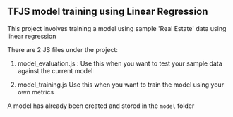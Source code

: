 ## TFJS model training using Linear Regression

This project involves training a model using sample 'Real Estate' data using linear regression

There are 2 JS files under the project:
  1. model_evaluation.js :
    Use this when you want to test your sample data against the current model
     
  3. model_training.js
    Use this when you want to train the model using your own metrics

A model has already been created and stored in the ```model``` folder
